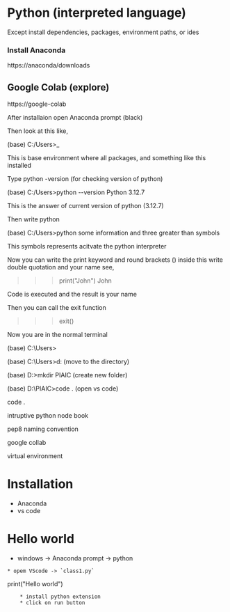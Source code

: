 # Python (interpreted language)

Except install dependencies, packages, environment paths, or ides

### Install Anaconda

https://anaconda/downloads

## Google Colab (explore)

https://google-colab 

After installaion open Anaconda prompt (black)

Then look at this like,

(base) C:/Users>_

This is base environment where all packages, and something like this installed

Type python -version (for checking version of python)

(base) C:/Users>python --version
Python 3.12.7

This is the answer of current version of python (3.12.7)

Then write python

(base) C:/Users>python
some information and three greater than symbols
>>>

This symbols represents acitvate the python interpreter

Now you can write the print keyword and round brackets () inside this write double quotation and your name see,

>>>print("John")
John

Code is executed and the result is your name

Then you can call the exit function

>>>exit()

Now you are in the normal terminal

(base) C:\Users>

(base) C:\Users>d:           (move to the directory)

(base) D:\>mkdir PIAIC       (create new folder)

(base) D:\PIAIC>code .       (open vs code)






code .

intruptive python node book

pep8 naming convention

google collab

virtual environment


# Installation

* Anaconda
* vs code

# Hello world
* windows -> Anaconda prompt -> python

```
* opem VScode -> `class1.py`

```

print("Hello world")

```
    * install python extension
    * click on run button
